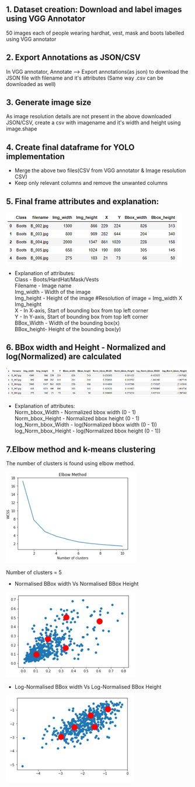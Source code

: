 
## 1. Dataset creation: Download and label images using VGG Annotator
50 images each of people wearing hardhat, vest, mask and boots labelled using VGG annotator

## 2. Export Annotations as JSON/CSV
In VGG annotator, Annotate --> Export annotations(as json) to download the JSON file with filename and it's attributes (Same way .csv can be downloaded as well)

## 3. Generate image size
As image resolution details are not present in the above downloaded JSON/CSV, create a csv with imagename and it's width and height using image.shape

## 4. Create final dataframe for YOLO implementation
* Merge the above two files(CSV from VGG annotator & Image resolution CSV)
* Keep only relevant columns and remove the unwanted columns

## 5. Final frame attributes and explanation:
![Img](https://github.com/PremaKathiresanVasagam/TSAI---EVA5/blob/master/S12/Assign_B/Images_for_README/Primary_DF.PNG)

* Explanation of attributes: <br />
Class - Boots/HardHat/Mask/Vests <br />
Filename   - Image name <br />
Img_width  - Width of the image <br />
Img_height - Height of the image #Resolution of image = Img_width X Img_height <br />
X          - In X-axis, Start of bounding box from top left corner <br />
Y          - In Y-axis, Start of bounding box from top left corner <br />
BBox_Width - Width of the bounding box(x) <br />
BBox_height- Height of the bounding box(y) <br />

## 6. BBox width and Height - Normalized and log(Normalized) are calculated
![Img1](https://github.com/PremaKathiresanVasagam/TSAI---EVA5/blob/master/S12/Assign_B/Images_for_README/Final_DF.PNG)

* Explanation of attributes: <br />
Norm_bbox_Width - Normalized bbox width (0 - 1) <br />
Norm_bbox_Height - Normalized bbox height (0 - 1) <br />
log_Norm_bbox_Width - log(Normalized bbox width (0 - 1)) <br />
log_Norm_bbox_Height - log(Normalized bbox height (0 - 1)) <br />


## 7.Elbow method and k-means clustering
The number of clusters is found using elbow method. <br />

![Img2](https://github.com/PremaKathiresanVasagam/TSAI---EVA5/blob/master/S12/Assign_B/Images_for_README/Elbow_method.PNG)

Number of clusters = 5

* Normalised BBox width Vs Normalised BBox Height <br />

![Img3](https://github.com/PremaKathiresanVasagam/TSAI---EVA5/blob/master/S12/Assign_B/Images_for_README/Norm_Cluster.PNG)

* Log-Normalised BBox width Vs Log-Normalised BBox Height <br />

![Img4](https://github.com/PremaKathiresanVasagam/TSAI---EVA5/blob/master/S12/Assign_B/Images_for_README/Log_Norm_Cluster.PNG)

